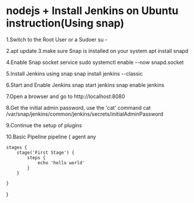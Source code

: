 # nodejs + Install Jenkins on Ubuntu instruction(Using snap)

1.Switch to the Root User or a Sudoer
su -

2.apt update
3.make sure Snap is installed on your system
apt install snapd

4.Enable Snap socket service
sudo systemctl enable --now snapd.socket

5.Install Jenkins using snap
snap install jenkins --classic

6.Start and Enable Jenkins
snap start jenkins
snap enable jenkins

7.Open a browser and go to
http://localhost:8080

8.Get the initial admin password, use the 'cat' command
cat /var/snap/jenkins/common/jenkins/secrets/initialAdminPassword

9.Continue the setup of plugins

10.Basic Pipeline
pipeline {
    agent any

    stages {
        stage('First Stage') {
            steps {
                echo 'hello world'
            }
        }
         
    }
}

